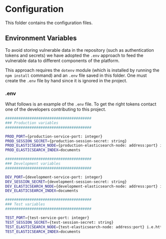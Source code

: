 # Configuration

This folder contains the configuration files.

## Environment Variables

To avoid storing vulnerable data in the repository (such as authentication tokens and secrets) we have adopted the `.env` approach to feed the vulnerable data to different components of the platform.

This approach requires the `dotenv` module (which is installed by running the `npm install` command) and an `.env` file saved in this folder. One must create the `.env` file by hand since it is ignored in the project.

### .env
What follows is an example of the `.env` file. To get the right tokens contact one of the developers contributing to this project.


```bash
#######################################
### Production variables
#######################################

PROD_PORT={production-service-port: integer}
PROD_SESSION_SECRET={production-session-secret: string}
PROD_ELASTICSEARCH_NODE={production-elasticsearch-node: address:port} i.e.http://127.0.0.1:9200
PROD_ELASTICSEARCH_INDEX=documents

#######################################
### Development variables
#######################################

DEV_PORT={development-service-port: integer}
DEV_SESSION_SECRET={development-session-secret: string}
DEV_ELASTICSEARCH_NODE={development-elasticsearch-node: address:port} i.e.http://127.0.0.1:9200
DEV_ELASTICSEARCH_INDEX=documents

#######################################
### Test variables
#######################################

TEST_PORT={test-service-port: integer}
TEST_SESSION_SECRET={test-session-secret: string}
TEST_ELASTICSEARCH_NODE={test-elasticsearch-node: address:port} i.e.http://127.0.0.1:9200
TEST_ELASTICSEARCH_INDEX=documents
```
